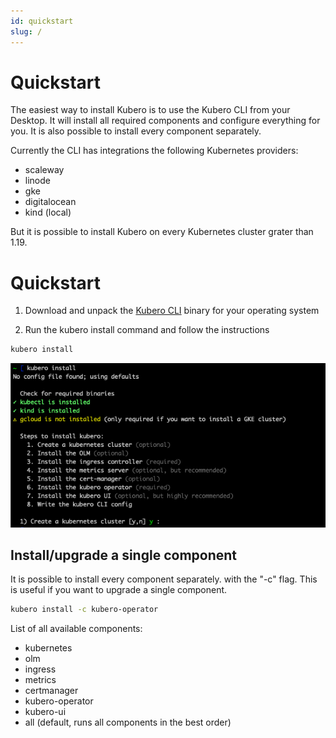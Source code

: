```yaml
---
id: quickstart
slug: /
---
```


# Quickstart

The easiest way to install Kubero is to use the Kubero CLI from your Desktop. It will install all required components and configure everything for you. It is also possible to install every component separately.

Currently the CLI has integrations the following Kubernetes providers:
- scaleway
- linode
- gke
- digitalocean
- kind (local)

But it is possible to install Kubero on every Kubernetes cluster grater than 1.19.

# Quickstart
1) Download and unpack the <a href="https://github.com/kubero-dev/kubero-cli/releases/latest">Kubero CLI</a> binary for your operating system

2) Run the kubero install command and follow the instructions

```bash
kubero install
```

<img src="assets/img/quickstart_console.png" />

## Install/upgrade a single component

It is possible to install every component separately. with the "-c" flag. This is useful if you want to upgrade a single component.
```bash
kubero install -c kubero-operator
```

List of all available components:

- kubernetes
- olm
- ingress
- metrics
- certmanager
- kubero-operator
- kubero-ui
- all (default, runs all components in the best order)
